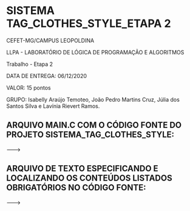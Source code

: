 #  SISTEMA TAG_CLOTHES_STYLE_ETAPA 2

CEFET-MG/CAMPUS LEOPOLDINA

LLPA - LABORATÓRIO DE LÓGICA DE PROGRAMAÇÃO E  ALGORITMOS

Trabalho - Etapa 2

DATA DE  ENTREGA:  06/12/2020

VALOR: 15  pontos

GRUPO: Isabelly Araújo  Temoteo, João Pedro Martins Cruz, Júlia dos Santos Silva e Lavínia Rievert Ramos.


## ARQUIVO MAIN.C COM O CÓDIGO FONTE DO PROJETO SISTEMA_TAG_CLOTHES_STYLE:

--->

##  ARQUIVO  DE TEXTO ESPECIFICANDO  E LOCALIZANDO OS CONTEÚDOS LISTADOS OBRIGATÓRIOS NO CÓDIGO FONTE: 

--->

##
